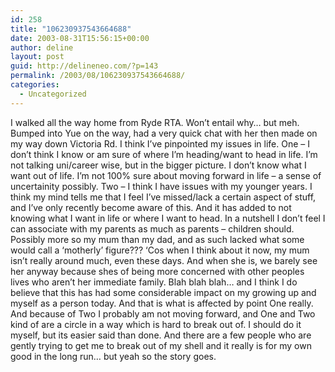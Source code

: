 ```yaml
---
id: 258
title: "106230937543664688"
date: 2003-08-31T15:56:15+00:00
author: deline
layout: post
guid: http://delineneo.com/?p=143
permalink: /2003/08/106230937543664688/
categories:
  - Uncategorized
---
```

I walked all the way home from Ryde RTA. Won&#8217;t entail why&#8230; but meh. Bumped into Yue on the way, had a very quick chat with her then made on my way down Victoria Rd. I think I&#8217;ve pinpointed my issues in life. One &#8211; I don&#8217;t think I know or am sure of where I&#8217;m heading/want to head in life. I&#8217;m not talking uni/career wise, but in the bigger picture. I don&#8217;t know what I want out of life. I&#8217;m not 100% sure about moving forward in life &#8211; a sense of uncertainity possibly. Two &#8211; I think I have issues with my younger years. I think my mind tells me that I feel I&#8217;ve missed/lack a certain aspect of stuff, and I&#8217;ve only recently become aware of this. And it has added to not knowing what I want in life or where I want to head. In a nutshell I don&#8217;t feel I can associate with my parents as much as parents &#8211; children should. Possibly more so my mum than my dad, and as such lacked what some would call a &#8216;motherly&#8217; figure??? &#8216;Cos when I think about it now, my mum isn&#8217;t really around much, even these days. And when she is, we barely see her anyway because shes of being more concerned with other peoples lives who aren&#8217;t her immediate family. Blah blah blah&#8230; and I think I do believe that this has had some considerable impact on my growing up and myself as a person today. And that is what is affected by point One really. And because of Two I probably am not moving forward, and One and Two kind of are a circle in a way which is hard to break out of. I should do it myself, but its easier said than done. And there are a few people who are gently trying to get me to break out of my shell and it really is for my own good in the long run&#8230; but yeah so the story goes.